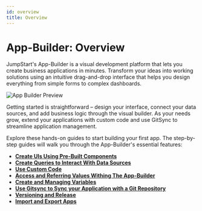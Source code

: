 ```yaml
---
id: overview
title: Overview
---
```


# App-Builder: Overview

JumpStart's App-Builder is a visual development platform that lets you create business applications in minutes. Transform your ideas into working solutions using an intuitive drag-and-drop interface that helps you design everything from simple forms to complex dashboards.

<div style={{textAlign: 'center', marginBottom:'15px'}}>
    <img className="screenshot-full" src="/img/v2-beta/app-builder/app-builder-preview.png" alt="App Builder Preview" />
</div>

Getting started is straightforward – design your interface, connect your data sources, and add business logic through the visual builder. As your needs grow, extend your applications with custom code and use GitSync to streamline application management. 

Explore these hands-on guides to start building your first app. The step-by-step guides will walk you through the App-Builder's essential features:

- **[Create UIs Using Pre-Built Components](/docs/app-builder/walkthrough/create-ui)**
- **[Create Queries to Interact With Data Sources](/docs/app-builder/walkthrough/create-queries)**
- **[Use Custom Code](/docs/app-builder/walkthrough/using-code)**
- **[Access and Referring Values Withing The App-Builder](/docs/app-builder/walkthrough/accessing-values)**
- **[Create and Managing Variables](/docs/app-builder/walkthrough/variables)**
- **[Use Gitsync to Sync your Application with a Git Repository](/docs/gitsync)**
- **[Versioning and Release](/docs/tutorial/versioning-and-release)**
- **[Import and Export Apps](/docs/app-builder/importing-exporting-applications)**


